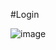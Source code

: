 #Login

![image](https://user-images.githubusercontent.com/50048787/169151945-52ca0911-c6c9-46ac-87c9-41904d89e315.png)

